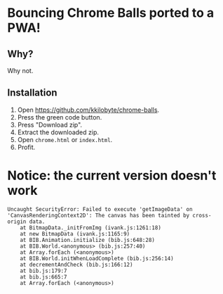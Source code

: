 # Bouncing Chrome Balls ported to a PWA!
## Why?
Why not.

## Installation
1. Open https://github.com/kkilobyte/chrome-balls.
2. Press the green code button.
3. Press "Download zip".
4. Extract the downloaded zip.
5. Open `chrome.html` or `index.html`.
6. Profit.

# Notice: the current version doesn't work
```
Uncaught SecurityError: Failed to execute 'getImageData' on 'CanvasRenderingContext2D': The canvas has been tainted by cross-origin data.
    at BitmapData._initFromImg (ivank.js:1261:18)
    at new BitmapData (ivank.js:1165:9)
    at BIB.Animation.initialize (bib.js:648:28)
    at BIB.World.<anonymous> (bib.js:257:40)
    at Array.forEach (<anonymous>)
    at BIB.World.initWhenLoadComplete (bib.js:256:14)
    at decrementAndCheck (bib.js:166:12)
    at bib.js:179:7
    at bib.js:665:7
    at Array.forEach (<anonymous>)
```